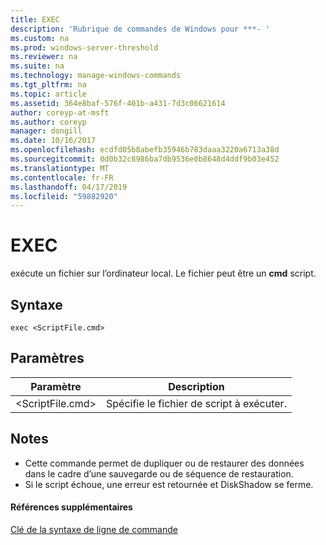 ```yaml
---
title: EXEC
description: 'Rubrique de commandes de Windows pour ***- '
ms.custom: na
ms.prod: windows-server-threshold
ms.reviewer: na
ms.suite: na
ms.technology: manage-windows-commands
ms.tgt_pltfrm: na
ms.topic: article
ms.assetid: 364e8baf-576f-401b-a431-7d3c06621614
author: coreyp-at-msft
ms.author: coreyp
manager: dongill
ms.date: 10/16/2017
ms.openlocfilehash: ecdfd05b8abefb35946b783daaa3220a6713a38d
ms.sourcegitcommit: 0d0b32c8986ba7db9536e0b8648d4ddf9b03e452
ms.translationtype: MT
ms.contentlocale: fr-FR
ms.lasthandoff: 04/17/2019
ms.locfileid: "59882920"
---
```

# <a name="exec"></a>EXEC



exécute un fichier sur l’ordinateur local. Le fichier peut être un **cmd** script.

## <a name="syntax"></a>Syntaxe

```
exec <ScriptFile.cmd>
```

## <a name="parameters"></a>Paramètres

|Paramètre|Description|
|---------|-----------|
|\<ScriptFile.cmd>|Spécifie le fichier de script à exécuter.|

## <a name="remarks"></a>Notes

-   Cette commande permet de dupliquer ou de restaurer des données dans le cadre d’une sauvegarde ou de séquence de restauration.
-   Si le script échoue, une erreur est retournée et DiskShadow se ferme.

#### <a name="additional-references"></a>Références supplémentaires

[Clé de la syntaxe de ligne de commande](command-line-syntax-key.md)